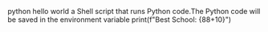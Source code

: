python hello world
a Shell script that runs Python code.The Python code will be saved in the environment variable print(f"Best School: {88+10}")

